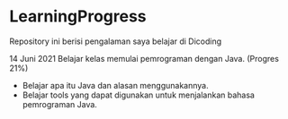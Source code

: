 # LearningProgress
 Repository ini berisi pengalaman saya belajar di Dicoding

14 Juni 2021
Belajar kelas memulai pemrograman dengan Java. (Progres 21%)
* Belajar apa itu Java dan alasan menggunakannya.
* Belajar tools yang dapat digunakan untuk menjalankan bahasa pemrograman Java.
